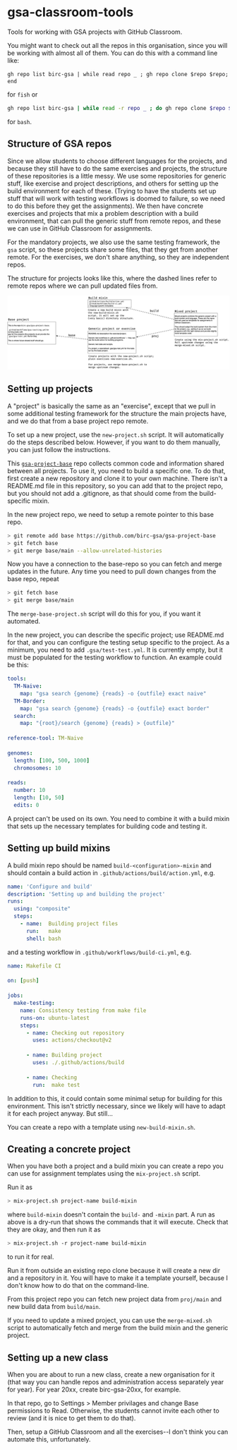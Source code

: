 # gsa-classroom-tools

Tools for working with GSA projects with GitHub Classroom.

You might want to check out all the repos in this organisation, since you will be working with almost all of them. You can do this with a command line like:

```fish
gh repo list birc-gsa | while read repo _ ; gh repo clone $repo $repo; end
```

for `fish` or 

```bash
gh repo list birc-gsa | while read -r repo _ ; do gh repo clone $repo $repo; done
```

for `bash`.



## Structure of GSA repos

Since we allow students to choose different languages for the projects, and because they still have to do the same exercises and projects, the structure of these repositories is a little messy. We use some repositories for generic stuff, like exercise and project descriptions, and others for setting up the build environment for each of these. (Trying to have the students set up stuff that will work with testing workflows is doomed to failure, so we need to do this before they get the assignments). We then have concrete exercises and projects that mix a problem description with a build environment, that can pull the generic stuff from remote repos, and these we can use in GitHub Classroom for assignments.

For the mandatory projects, we also use the same testing framework, the `gsa` script, so these projects share some files, that they get from another remote. For the exercises, we don't share anything, so they are independent repos.

The structure for projects looks like this, where the dashed lines refer to remote repos where we can pull updated files from.

![Structure of project/exercises repos.](img/gsa-classroom.png)



## Setting up projects

A "project" is basically the same as an "exercise", except that we pull in some additional testing framework for the structure the main projects have, and we do that from a base project repo remote.

To set up a new project, use the `new-project.sh` script. It will automatically do the steps described below. However, if you want to do them manually, you can just follow the instructions.

This [`gsa-project-base`](https://github.com/birc-gsa/gsa-project-base) repo collects common code and information shared between all projects. To use it, you need to build a specific one. To do that, first create a new repository and clone it to your own machine. There isn't a README.md file in this repository, so you can add that to the project repo, but you should not add a .gitignore, as that should come from the build-specific mixin.

In the new project repo, we need to setup a remote pointer to this base repo.

```sh
> git remote add base https://github.com/birc-gsa/gsa-project-base
> git fetch base
> git merge base/main --allow-unrelated-histories
```

Now you have a connection to the base-repo so you can fetch and merge updates in the future. Any time you need to pull down changes from the base repo, repeat

```sh
> git fetch base
> git merge base/main
```

The `merge-base-project.sh` script will do this for you, if you want it automated.

In the new project, you can describe the specific project; use README.md for that, and you can configure the testing setup specific to the project. As a minimum, you need to add `.gsa/test-test.yml`. It is currently empty, but it must be populated for the testing workflow to function. An example could be this:

```yaml
tools:
  TM-Naive:
    map: "gsa search {genome} {reads} -o {outfile} exact naive"
  TM-Border:
    map: "gsa search {genome} {reads} -o {outfile} exact border"
  search:
    map: "{root}/search {genome} {reads} > {outfile}"
  
reference-tool: TM-Naive

genomes:
  length: [100, 500, 1000]
  chromosomes: 10

reads:
  number: 10
  length: [10, 50]
  edits: 0
```

A project can't be used on its own. You need to combine it with a build mixin that sets up the necessary templates for building code and testing it.

## Setting up build mixins

A build mixin repo should be named `build-<configuration>-mixin` and should contain a build action in `.github/actions/build/action.yml`, e.g.

```yaml
name: 'Configure and build'
description: 'Setting up and building the project'
runs:
  using: "composite"
  steps:
    - name:  Building project files
      run:   make
      shell: bash
```

and a testing workflow in `.github/workflows/build-ci.yml`, e.g.

```yaml
name: Makefile CI

on: [push]

jobs:
  make-testing:
    name: Consistency testing from make file
    runs-on: ubuntu-latest
    steps:
      - name: Checking out repository
        uses: actions/checkout@v2

      - name: Building project
        uses: ./.github/actions/build

      - name: Checking
        run:  make test
```

In addition to this, it could contain some minimal setup for building for this environment. This isn't strictly necessary, since we likely will have to adapt it for each project anyway. But still...

You can create a repo with a template using `new-build-mixin.sh`.


## Creating a concrete project

When you have both a project and a build mixin you can create a repo you can use for assignment templates using the `mix-project.sh` script.

Run it as

```sh
> mix-project.sh project-name build-mixin
```

where `build-mixin` doesn't contain the `build-` and `-mixin` part. A run as above is a dry-run that shows the commands that it will execute. Check that they are okay, and then run it as

```sh
> mix-project.sh -r project-name build-mixin
```

to run it for real.

Run it from outside an existing repo clone because it will create a new dir and a repository in it. You will have to make it a template yourself, because I don't know how to do that on the command-line.

From this project repo you can fetch new project data from `proj/main` and new build data from `build/main`.

If you need to update a mixed project, you can use the `merge-mixed.sh` script to automatically fetch and merge from the build mixin and the generic project.



## Setting up a new class

When you are about to run a new class, create a new organisation for it (that way you can handle repos and administration access separately year for year). For year 20xx, create birc-gsa-20xx, for example.

In that repo, go to Settings > Member privilages and change Base permissions to Read. Otherwise, the students cannot invite each other to review (and it is nice to get them to do that).

Then, setup a GitHub Classroom and all the exercises--I don't think you can automate this, unfortunately.

